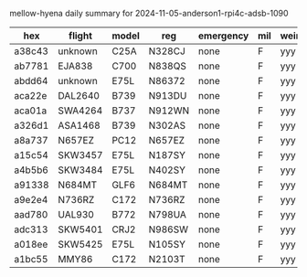 mellow-hyena daily summary for 2024-11-05-anderson1-rpi4c-adsb-1090

|hex|flight|model|reg|emergency|mil|weirdo|
|--|--|--|--|--|--|--|
|a38c43|unknown|C25A|N328CJ|none|F|yyy|
|ab7781|EJA838|C700|N838QS|none|F|yyy|
|abdd64|unknown|E75L|N86372|none|F|yyy|
|aca22e|DAL2640|B739|N913DU|none|F|yyy|
|aca01a|SWA4264|B737|N912WN|none|F|yyy|
|a326d1|ASA1468|B739|N302AS|none|F|yyy|
|a8a737|N657EZ|PC12|N657EZ|none|F|yyy|
|a15c54|SKW3457|E75L|N187SY|none|F|yyy|
|a4b5b6|SKW3484|E75L|N402SY|none|F|yyy|
|a91338|N684MT|GLF6|N684MT|none|F|yyy|
|a9e2e4|N736RZ|C172|N736RZ|none|F|yyy|
|aad780|UAL930|B772|N798UA|none|F|yyy|
|adc313|SKW5401|CRJ2|N986SW|none|F|yyy|
|a018ee|SKW5425|E75L|N105SY|none|F|yyy|
|a1bc55|MMY86|C172|N2103T|none|F|yyy|
